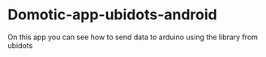 # Domotic-app-ubidots-android
On this app you can see how to send data to arduino using the library from ubidots 
